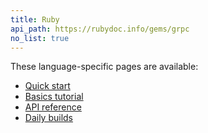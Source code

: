 ```yaml
---
title: Ruby
api_path: https://rubydoc.info/gems/grpc
no_list: true
---
```


These language-specific pages are available:

- [Quick start](quickstart/)
- [Basics tutorial](basics/)
- [API reference](api/)
- [Daily builds](daily-builds)

